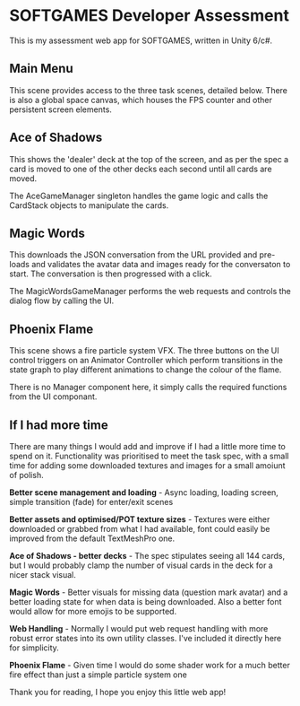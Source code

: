 # SOFTGAMES Developer Assessment

This is my assessment web app for SOFTGAMES, written in Unity 6/c#.

## Main Menu

This scene provides access to the three task scenes, detailed below. There is also a global space canvas, which houses the FPS counter and other persistent screen elements.

## Ace of Shadows

This shows the 'dealer' deck at the top of the screen, and as per the spec a card is moved to one of the other decks each second until all cards are moved. 

The AceGameManager singleton handles the game logic and calls the CardStack objects to manipulate the cards.

## Magic Words

This downloads the JSON conversation from the URL provided and pre-loads and validates the avatar data and images ready for the conversaton to start. The conversation is then progressed with a click.

The MagicWordsGameManager performs the web requests and controls the dialog flow by calling the UI.

## Phoenix Flame

This scene shows a fire particle system VFX. The three buttons on the UI control triggers on an Animator Controller which perform transitions in the state graph to play different animations to change the colour of the flame.

There is no Manager component here, it simply calls the required functions from the UI componant.


## If I had more time

There are many things I would add and improve if I had a little more time to spend on it. Functionality was prioritised to meet the task spec, with a small time for adding some downloaded textures and images for a small amoiunt of polish.

**Better scene management and loading** - Async loading, loading screen, simple transition (fade) for enter/exit scenes

**Better assets and optimised/POT texture sizes** - Textures were either downloaded or grabbed from what I had available, font could easily be improved from the default TextMeshPro one.

**Ace of Shadows - better decks** - The spec stipulates seeing all 144 cards, but I would probably clamp the number of visual cards in the deck for a nicer stack visual.

**Magic Words** - Better visuals for missing data (question mark avatar) and a better loading state for when data is being downloaded. Also a better font would allow for more emojis to be supported.

**Web Handling** - Normally I would put web request handling with more robust error states into its own utility classes. I've included it directly here for simplicity.

**Phoenix Flame** - Given time I would do some shader work for a much better fire effect than just a simple particle system one

Thank you for reading, I hope you enjoy this little web app!
